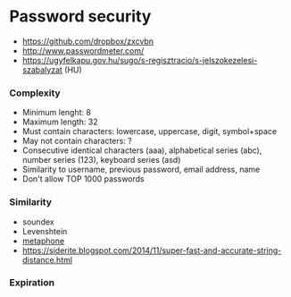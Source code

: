 # Password security

- https://github.com/dropbox/zxcvbn
- http://www.passwordmeter.com/
- https://ugyfelkapu.gov.hu/sugo/s-regisztracio/s-jelszokezelesi-szabalyzat (HU)

### Complexity

- Minimum lenght: 8
- Maximum length: 32
- Must contain characters: lowercase, uppercase, digit, symbol+space
- May not contain characters: ?
- Consecutive identical characters (aaa), alphabetical series (abc), number series (123), keyboard series (asd)
- Similarity to username, previous password, email address, name
- Don't allow TOP 1000 passwords

### Similarity

- soundex
- Levenshtein
- [metaphone](https://secure.php.net/manual/en/function.metaphone.php#39076)
- https://siderite.blogspot.com/2014/11/super-fast-and-accurate-string-distance.html

### Expiration
